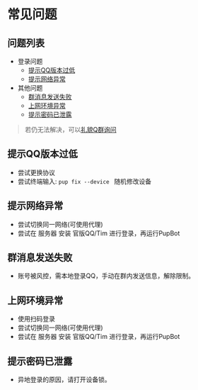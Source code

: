 # 常见问题
## 问题列表
- 登录问题
  - [提示QQ版本过低](#提示QQ版本过低)
  - [提示网络异常](#提示网络异常)
- 其他问题
  - [群消息发送失败](#群消息发送失败)
  - [上网环境异常](#上网环境异常)
  - [提示密码已泄露](#提示密码已泄露)
>若仍无法解决，可以[礼貌Q群询问](https://qm.qq.com/cgi-bin/qm/qr?k=HK_MJ6jPmNb--oFtqGbYLnrSrYORiayX&jump_from=webapi&authKey=v/GUqKlGOF/EUGF5irCqYRA/+JFJ7pIRtqXNGPsNCos159ati25QOlqVTmGF8bjO)
## 提示QQ版本过低
- 尝试更换协议
- 尝试终端输入: `pup fix --device ` 随机修改设备
## 提示网络异常
- 尝试切换同一网络(可使用代理)
- 尝试在 服务器 安装 官版QQ/Tim 进行登录，再运行PupBot
## 群消息发送失败
- 账号被风控，需本地登录QQ，手动在群内发送信息，解除限制。
## 上网环境异常
- 使用扫码登录
- 尝试切换同一网络(可使用代理)
- 尝试在 服务器 安装 官版QQ/Tim 进行登录，再运行PupBot
## 提示密码已泄露
- 异地登录的原因，请打开设备锁。
